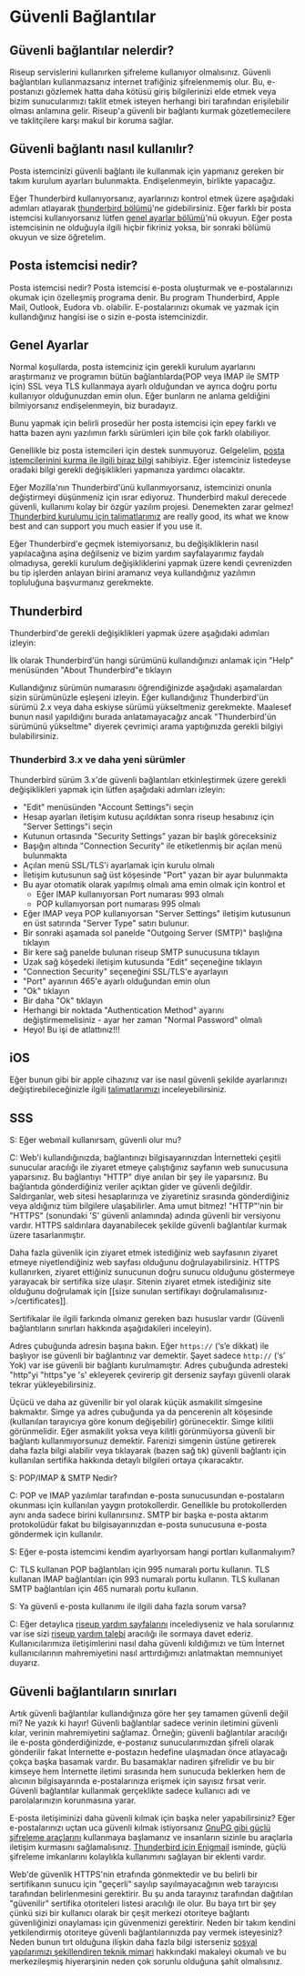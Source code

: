# Güvenli Bağlantılar

## Güvenli bağlantılar nelerdir?

Riseup servislerini kullanırken şifreleme kullanıyor olmalısınız. Güvenli bağlantıları kullanmazsanız internet trafiğiniz şifrelenmemiş olur. Bu, e-postanızı gözlemek hatta daha kötüsü giriş bilgilerinizi elde etmek veya bizim sunucularımızı taklit etmek isteyen herhangi biri tarafından erişilebilir olması anlamına gelir. Riseup'a güvenli bir bağlantı kurmak gözetlemecilere ve taklitçilere karşı makul bir koruma sağlar.

## Güvenli bağlantı nasıl kullanılır?

Posta istemcinizi güvenli bağlantı ile kullanmak için yapmanız gereken bir takım kurulum ayarları bulunmakta. Endişelenmeyin, birlikte yapacağız.

Eğer Thunderbird kullanıyorsanız, ayarlarınızı kontrol etmek üzere aşağıdaki adımları atlayarak [thunderbird bölümü](#thunderbird)'ne gidebilirsiniz. Eğer farklı bir posta istemcisi kullanıyorsanız lütfen [genel ayarlar bölümü](#genel-ayarlar)'nü okuyun. Eğer posta istemcisinin ne olduğuyla ilgili hiçbir fikriniz yoksa, bir sonraki bölümü okuyun ve size öğretelim.

## Posta istemcisi nedir?

Posta istemcisi nedir? Posta istemcisi e-posta oluşturmak ve e-postalarınızı okumak için özelleşmiş programa denir. Bu program Thunderbird, Apple Mail, Outlook, Eudora vb. olabilir. E-postalarınızı okumak ve yazmak için kullandığınız hangisi ise o sizin e-posta istemcinizdir.

## Genel Ayarlar

Normal koşullarda, posta istemciniz için gerekli kurulum ayarlarını araştırmanız ve programın bütün bağlantılarda(POP veya IMAP ile SMTP için) SSL veya TLS kullanmaya ayarlı olduğundan ve ayrıca doğru portu kullanıyor olduğunuzdan emin olun. Eğer bunların ne anlama geldiğini bilmiyorsanız endişelenmeyin, biz buradayız.

Bunu yapmak için belirli prosedür her posta istemcisi için epey farklı ve hatta bazen aynı yazılımın farklı sürümleri için bile çok farklı olabiliyor.

Genellikle biz posta istemcileri için destek sunmuyoruz. Gelgelelim, [posta istemcilerinini kurma ile ilgili biraz bilgi](https://riseup.net/en/email/clients) sahibiyiz. Eğer istemciniz listedeyse oradaki bilgi gerekli değişiklikleri yapmanıza yardımcı olacaktır.

Eğer Mozilla'nın Thunderbird'ünü kullanmıyorsanız, istemcinizi onunla değiştirmeyi düşünmeniz için ısrar ediyoruz. Thunderbird makul derecede güvenli, kullanımı kolay bir özgür yazılım projesi. Denemekten zarar gelmez! [Thunderbird kurulumu için talimatlarımız](https://riseup.net/en/email/clients/thunderbird) are really good, its what we know best and can support you much easier if you use it.

Eğer Thunderbird'e geçmek istemiyorsanız, bu değişikliklerin nasıl yapılacağına aşina değilseniz ve bizim yardım sayfalayarımız faydalı olmadıysa, gerekli kurulum değişikliklerini yapmak üzere kendi çevrenizden bu tip işlerden anlayan birini aramanız veya kullandığınız yazılımın topluluğuna başvurmanız gerekmekte.


## Thunderbird

Thunderbird'de gerekli değişiklikleri yapmak üzere aşağıdaki adımları izleyin:

İlk olarak Thunderbird'ün hangi sürümünü kullandığınızı anlamak için "Help" menüsünden "About Thunderbird"e tıklayın

Kullandığınız sürümün numarasını öğrendiğinizde aşağıdaki aşamalardan sizin sürümünüzle eşleşeni izleyin. Eğer kullandığınız Thunderbird'ün sürümü 2.x veya daha eskiyse sürümü yükseltmeniz gerekmekte. Maalesef bunun nasıl yapıldığını burada anlatamayacağız ancak "Thunderbird'ün sürümünü yükseltme" diyerek çevrimiçi arama yaptığınızda gerekli bilgiyi bulabilirsiniz.

### Thunderbird 3.x ve daha yeni sürümler

Thunderbird sürüm 3.x'de güvenli bağlantıları etkinleştirmek üzere gerekli değişiklikleri yapmak için lütfen aşağıdaki adımları izleyin:

* "Edit" menüsünden "Account Settings"i seçin
* Hesap ayarları iletişim kutusu açıldıktan sonra riseup hesabınız için "Server Settings"i seçin
* Kutunun ortasında "Security Settings" yazan bir başlık göreceksiniz
* Başığın altında "Connection Security" ile etiketlenmiş bir açılan menü bulunmakta
* Açılan menü SSL/TLS'i ayarlamak için kurulu olmalı
* İletişim kutusunun sağ üst köşesinde "Port" yazan bir ayar bulunmakta
* Bu ayar otomatik olarak yapılmış olmalı ama emin olmak için kontrol et
  * Eğer IMAP kullanıyorsan Port numarası 993 olmalı
  * POP kullanıyorsan port numarası 995 olmalı
* Eğer IMAP veya POP kullanıyorsan "Server Settings" iletişim kutusunun en üst satırında "Server Type" satırı bulunur.
* Bir sonraki aşamada sol panelde "Outgoing Server (SMTP)" başlığına tıklayın
* Bir kere sağ panelde bulunan riseup SMTP sunucusuna tıklayın
* Uzak sağ köşedeki iletişim kutusunda "Edit" seçeneğine tıklayın
* "Connection Security" seçeneğini SSL/TLS'e ayarlayın
* "Port" ayarının 465'e ayarlı olduğundan emin olun
* "Ok" tıklayın
* Bir daha "Ok" tıklayın
* Herhangi bir noktada "Authentication Method" ayarını değiştirmemelisiniz - ayar her zaman "Normal Password" olmalı
* Heyo! Bu işi de atlattınız!!!

## iOS

Eğer bunun gibi bir apple cihazınız var ise nasıl güvenli şekilde ayarlarınızı değiştirebileceğinizle ilgili [talimatlarımızı](https://riseup.net/en/email/clients/ios-mail) inceleyebilirsiniz.

## SSS

S: Eğer webmail kullanırsam, güvenli olur mu?

C: Web'i kullandığınızda, bağlantınızı bilgisayarınızdan İnternetteki çeşitli sunucular aracılığı ile ziyaret etmeye çalıştığınız sayfanın web sunucusuna yaparsınız. Bu bağlantıyı "HTTP" diye anılan bir şey ile yaparsınız. Bu bağlantıda gönderdiğiniz veriler açıktan gider ve güvenli değildir. Saldırganlar, web sitesi hesaplarınıza ve ziyaretiniz sırasında gönderdiğiniz veya aldığınız tüm bilgilere ulaşabilirler. Ama umut bitmez! "HTTP"'nin bir "HTTPS" (sonundaki 'S' güvenli anlamında) adında güvenli bir versiyonu vardır. HTTPS saldırılara dayanabilecek şekilde güvenli bağlantılar kurmak üzere tasarlanmıştır.

Daha fazla güvenlik için ziyaret etmek istediğiniz web sayfasının ziyaret etmeye niyetlendiğiniz web sayfası olduğunu doğrulayabilirsiniz. HTTPS kullanırken, ziyaret ettiğiniz sunucunun doğru sunucu olduğunu göstermeye yarayacak bir sertifika size ulaşır. Sitenin ziyaret etmek istediğiniz site olduğunu doğrulamak için [[size sunulan sertifikayı doğrulamalısınız->/certificates]].

Sertifikalar ile ilgili farkında olmanız gereken bazı hususlar vardır (Güvenli bağlantıların sınırları hakkında aşağıdakileri inceleyin).

Adres çubuğunda adresin başına bakın. Eğer <code>https://</code> (‘s’e dikkat) ile başlıyor ise güvenli bir bağlantınız var demektir. Şayet sadece <code>http://</code> (‘s’ Yok) var ise güvenli bir bağlantı kurulmamıştır. Adres çubuğunda adresteki "http"yi "https"ye 's' ekleyerek çevirerip git derseniz sayfayı güvenli olarak tekrar yükleyebilirsiniz.

Üçücü ve daha az güvenilir bir yol olarak küçük asmakilit simgesine bakmaktır. Simge ya adres çubuğunda ya da pencerenin alt köşesinde (kullanılan tarayıcıya göre konum değişebilir) görünecektir. Simge kilitli görünmelidir. Eğer asmakilit yoksa veya kilitli görünmüyorsa güvenli bir bağlantı kullanmıyorsunuz demektir. Farenizi simgenin üstüne getirerek daha fazla bilgi alabilir veya tıklayarak (bazen sağ tık) güvenli bağlantı için kullanılan sertifika hakkında detaylı bilgileri ortaya çıkaracaktır.

S: POP/IMAP & SMTP Nedir?

C: POP ve IMAP yazılımlar tarafından e-posta sunucusundan e-postaların okunması için kullanılan yaygın protokollerdir. Genellikle bu protokollerden aynı anda sadece birini kullanırsınız. SMTP bir başka e-posta aktarım protokolüdür fakat bu bilgisayarınızdan e-posta sunucusuna e-posta göndermek için kullanılır.

S: Eğer e-posta istemcimi kendim ayarlıyorsam hangi portları kullanmalıyım?

C: TLS kullanan POP bağlantıları için 995 numaralı portu kullanın.
   TLS kullanan IMAP bağlantıları için 993 numaralı portu kullanın.
   TLS kullanan SMTP bağlantıları için 465 numaralı portu kullanın.

S: Ya güvenli e-posta kullanımı ile ilgili daha fazla sorum varsa?

C: Eğer detaylıca [riseup yardım sayfalarını](https://support.riseup.net) incelediyseniz ve hala sorularınız var ise sizi [riseup yardım talebi](https://support.riseup.net/en/topics/new) aracılığı ile sormaya davet ederiz. Kullanıcılarımıza iletişimlerini nasıl daha güvenli kıldığımızı ve tüm İnternet kullanıcılarının mahremiyetini nasıl arttırdığımızı anlatmaktan memnuniyet duyarız.

## Güvenli bağlantıların sınırları

Artık güvenli bağlantılar kullandığınıza göre her şey tamamen güvenli değil mi? Ne yazık ki hayır! Güvenli bağlantılar sadece verinin iletimini güvenli kılar, verinin mahremiyetini sağlamaz. Örneğin; güvenli bağlantılar aracılığı ile e-posta gönderdiğinizde, e-postanız sunucularımızdan şifreli olarak gönderilir fakat İnternette e-postazın hedefine ulaşmadan önce atlayacağı çokça başka basamak vardır. Bu basamaklar nadiren şifrelidir ve bu bir kimseye hem İnternette iletimi sırasında hem sunucuda beklerken hem de alıcının bilgisayarında e-postalarınıza erişmek için sayısız fırsat verir. Güvenli bağlantılar kullanmak gerçeklikte sadece kullanıcı adı ve parolalarınızın korunmasına yarar.

E-posta iletişiminizi daha güvenli kılmak için başka neler yapabilirsiniz? Eğer e-postalarınızı uçtan uca güvenli kılmak istiyorsanız [GnuPG gibi güçlü şifreleme araçlarını](../yazisma_guvenligi/openpgp.md) kullanmaya başlamanız ve insanların sizinle bu araçlarla iletişim kurmasını sağlamalısınız. [Thunderbird için Enigmail](../yazisma_guvenligi/openpgp.md#webmail-kullanarak-e-posta-şifrelenebilir-mi) isminde, güçlü şifreleme imkanlarını kolaylıkla kullanımını sağlayan bir eklenti vardır.

Web'de güvenlik HTTPS'nin etrafında gönmektedir ve bu belirli bir sertifikanın sunucu için "geçerli" sayılıp sayılmayacağının web tarayıcısı tarafından belirlenmesini gerektirir. Bu şu anda tarayınız tarafından dağıtılan "güvenilir" sertifika otoriteleri listesi aracılığı ile olur. Bu baya tırt bir şey çünkü sizi bir kullanıcı olarak bir çeşit merkezi otoriteye bağlantı güvenliğinizi onaylaması için güvenmenizi gerektirir. Neden bir takım kendini yetkilendirmiş otoriteye güvenli bağlantılarınızda pay vermek isteyesiniz? Neden bunun tırt olduğuna ilişkin daha fazla bilgi isterseniz [sosyal yapılarımızı şekillendiren teknik mimari](https://lair.fifthhorseman.net/~dkg/tls-centralization/) hakkındaki makaleyi okumalı ve bu merkezileşmiş hiyerarşinin neden çok sorunlu olduğuna şahit olmalısınız.
